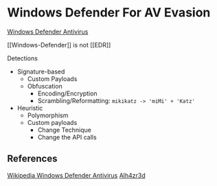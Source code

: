 # Windows Defender For AV Evasion

[Windows Defender Antivirus](https://en.wikipedia.org/wiki/Microsoft_Defender_Antivirus) 


[[Windows-Defender]] is not [[EDR]]

 Detections

- Signature-based
	- Custom Payloads
	- Obfuscation
		- Encoding/Encryption
		- Scrambling/Reformatting: `mikikatz -> 'miMi' + 'Katz' `
- Heuristic
	- Polymorphism
	- Custom payloads
		- Change Technique
		- Change the API calls

 
## References

[Wikipedia Windows Defender Antivirus](https://en.wikipedia.org/wiki/Microsoft_Defender_Antivirus)
[Alh4zr3d]()